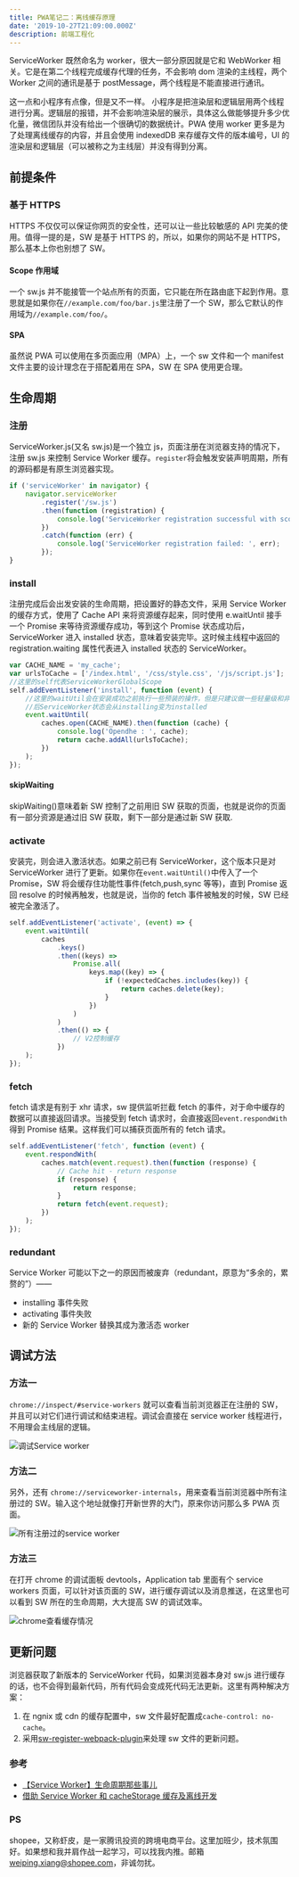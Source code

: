 ```yaml
---
title: PWA笔记二：离线缓存原理
date: '2019-10-27T21:09:00.000Z'
description: 前端工程化
---
```


ServiceWorker 既然命名为 worker，很大一部分原因就是它和 WebWorker 相关。它是在第二个线程完成缓存代理的任务，不会影响 dom 渲染的主线程，两个 Worker 之间的通讯是基于 postMessage，两个线程是不能直接进行通讯。

这一点和小程序有点像，但是又不一样。 小程序是把渲染层和逻辑层用两个线程进行分离。逻辑层的报错，并不会影响渲染层的展示，具体这么做能够提升多少优化量，微信团队并没有给出一个很确切的数据统计。PWA 使用 worker 更多是为了处理离线缓存的内容，并且会使用 indexedDB 来存缓存文件的版本编号，UI 的渲染层和逻辑层（可以被称之为主线层）并没有得到分离。

## 前提条件

### 基于 HTTPS

HTTPS 不仅仅可以保证你网页的安全性，还可以让一些比较敏感的 API 完美的使用。值得一提的是，SW 是基于 HTTPS 的，所以，如果你的网站不是 HTTPS，那么基本上你也别想了 SW。

#### Scope 作用域

一个 sw.js 并不能接管一个站点所有的页面，它只能在所在路由底下起到作用。意思就是如果你在`//example.com/foo/bar.js`里注册了一个 SW，那么它默认的作用域为`//example.com/foo/`。

#### SPA

虽然说 PWA 可以使用在多页面应用（MPA）上，一个 sw 文件和一个 manifest 文件主要的设计理念在于搭配着用在 SPA，SW 在 SPA 使用更合理。

## 生命周期

### 注册

ServiceWorker.js(又名 sw.js)是一个独立 js，页面注册在浏览器支持的情况下，注册 sw.js 来控制 Service Worker 缓存。`register`将会触发安装声明周期，所有的源码都是有原生浏览器实现。

```javascript
if ('serviceWorker' in navigator) {
	navigator.serviceWorker
		.register('/sw.js')
		.then(function (registration) {
			console.log('ServiceWorker registration successful with scope: ', registration.scope);
		})
		.catch(function (err) {
			console.log('ServiceWorker registration failed: ', err);
		});
}
```

### install

注册完成后会出发安装的生命周期，把设置好的静态文件，采用 Service Worker 的缓存方式，使用了 Cache API 来将资源缓存起来，同时使用 e.waitUntil 接手一个 Promise 来等待资源缓存成功，等到这个 Promise 状态成功后，ServiceWorker 进入 installed 状态，意味着安装完毕。这时候主线程中返回的 registration.waiting 属性代表进入 installed 状态的 ServiceWorker。

```javascript
var CACHE_NAME = 'my_cache';
var urlsToCache = ['/index.html', '/css/style.css', '/js/script.js'];
//这里的self代表ServiceWorkerGlobalScope
self.addEventListener('install', function (event) {
	//这里的waitUtil会在安装成功之前执行一些预装的操作，但是只建议做一些轻量级和非常重要资源的缓存，减少安装失败的概率。安装成功
	//后ServiceWorker状态会从installing变为installed
	event.waitUntil(
		caches.open(CACHE_NAME).then(function (cache) {
			console.log('Opendhe : ', cache);
			return cache.addAll(urlsToCache);
		})
	);
});
```

#### skipWaiting

skipWaiting()意味着新 SW 控制了之前用旧 SW 获取的页面，也就是说你的页面有一部分资源是通过旧 SW 获取，剩下一部分是通过新 SW 获取.

### activate

安装完，则会进入激活状态。如果之前已有 ServiceWorker，这个版本只是对 ServiceWorker 进行了更新。如果你在`event.waitUntil()`中传入了一个 Promise，SW 将会缓存住功能性事件(fetch,push,sync 等等)，直到 Promise 返回 resolve 的时候再触发，也就是说，当你的 fetch 事件被触发的时候，SW 已经被完全激活了。

```javascript
self.addEventListener('activate', (event) => {
	event.waitUntil(
		caches
			.keys()
			.then((keys) =>
				Promise.all(
					keys.map((key) => {
						if (!expectedCaches.includes(key)) {
							return caches.delete(key);
						}
					})
				)
			)
			.then(() => {
				// V2控制缓存
			})
	);
});
```

### fetch

fetch 请求是有别于 xhr 请求，sw 提供监听拦截 fetch 的事件，对于命中缓存的数据可以直接返回请求。当接受到 fetch 请求时，会直接返回`event.respondWith` 得到 Promise 结果。这样我们可以捕获页面所有的 fetch 请求。

```javascript
self.addEventListener('fetch', function (event) {
	event.respondWith(
		caches.match(event.request).then(function (response) {
			// Cache hit - return response
			if (response) {
				return response;
			}
			return fetch(event.request);
		})
	);
});
```

### redundant

Service Worker 可能以下之一的原因而被废弃（redundant，原意为“多余的，累赘的”）——

- installing 事件失败
- activating 事件失败
- 新的 Service Worker 替换其成为激活态 worker

## 调试方法

### 方法一

`chrome://inspect/#service-workers` 就可以查看当前浏览器正在注册的 SW，并且可以对它们进行调试和结束进程。调试会直接在 service worker 线程进行，不用理会主线层的逻辑。

![调试Service worker](https://brandonxiang.top/img/debug-service-worker.png)

### 方法二

另外，还有 `chrome://serviceworker-internals`，用来查看当前浏览器中所有注册过的 SW。输入这个地址就像打开新世界的大门，原来你访问那么多 PWA 页面。

![所有注册过的service worker](https://brandonxiang.top/img/registered-service-worker.png)

### 方法三

在打开 chrome 的调试面板 devtools，Application tab 里面有个 service workers 页面，可以针对该页面的 SW，进行缓存调试以及消息推送，在这里也可以看到 SW 所在的生命周期，大大提高 SW 的调试效率。

![chrome查看缓存情况](https://brandonxiang.top/img/chrome-service-worker.png)

## 更新问题

浏览器获取了新版本的 ServiceWorker 代码，如果浏览器本身对 sw.js 进行缓存的话，也不会得到最新代码，所有代码会变成死代码无法更新。这里有两种解决方案：

1. 在 ngnix 或 cdn 的缓存配置中，sw 文件最好配置成`cache-control: no-cache`。
2. 采用[sw-register-webpack-plugin](https://github.com/lavas-project/sw-register-webpack-plugin)来处理 sw 文件的更新问题。

### 参考

- [【Service Worker】生命周期那些事儿](https://segmentfault.com/a/1190000007487049#articleHeader16)
- [借助 Service Worker 和 cacheStorage 缓存及离线开发](https://www.zhangxinxu.com/wordpress/2017/07/service-worker-cachestorage-offline-develop/)

### PS

shopee，又称虾皮，是一家腾讯投资的跨境电商平台。这里加班少，技术氛围好。如果想和我并肩作战一起学习，可以找我内推。邮箱[weiping.xiang@shopee.com](mailto:weiping.xiang@shopee.com)，非诚勿扰。
